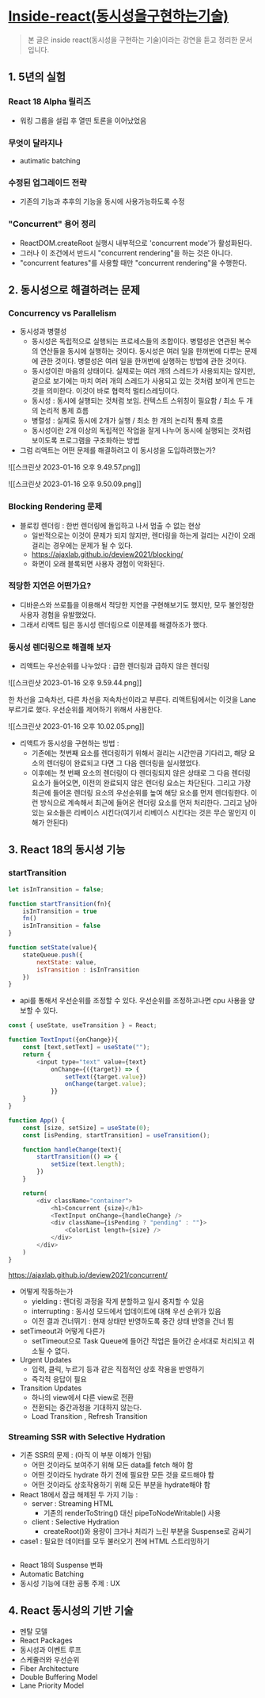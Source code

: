 # [Inside-react(동시성을구현하는기술) ](https://tv.naver.com/v/23652451)  

> 본 글은 inside react(동시성을 구현하는 기술)이라는 강연을 듣고 정리한 문서입니다. 



## 1. 5년의 실험

###  React 18 Alpha 릴리즈

- 워킹 그룹을 설립 후 열띤 토론을 이어났었음 

### 무엇이 달라지나

- autimatic batching 

### 수정된 업그레이드 전략

- 기존의 기능과 추후의 기능을 동시에 사용가능하도록 수정

###  "Concurrent" 용어 정리

- ReactDOM.createRoot 실행시 내부적으로 'concurrent mode'가 활성화된다. 
- 그러나 이 조건에서 반드시 "concurrent rendering"을 하는 것은 아니다. 
- "concurrent features"를 사용할 때만 "concurrent rendering"을 수행한다. 


## 2. 동시성으로 해결하려는 문제

### Concurrency vs Parallelism

- 동시성과 병렬성 
	- 동시성은 독립적으로 실행되는 프로세스들의 조합이다. 병렬성은 연관된 복수의 연산들을 동시에 실행하는 것이다. 동시성은 여러 일을 한꺼번에 다루는 문제에 관한 것이다. 병렬성은 여러 일을 한꺼번에 실행하는 방법에 관한 것이다. 
	- 동시성이란 마음의 상태이다. 실제로는 여러 개의 스레드가 사용되지는 않지만, 겉으로 보기에는 마치 여러 개의 스레드가 사용되고 있는 것처럼 보이게 만드는 것을 의미한다. 이것이 바로 협력적 멀티스레딩이다. 
	- 동시성 : 동시에 실행되는 것처럼 보임. 컨텍스트 스위칭이 필요함 / 최소 두 개의 논리적 통제 흐름 
	- 병렬성 : 실제로 동시에 2개가 실행  / 최소 한 개의 논리적 통제 흐름
	- 동시성이란 2개 이상의 독립적인 작업을 잘게 나누어 동시에 실행되는 것처럼 보이도록 프로그램을 구조화하는 방법 
- 그럼 리액트는 어떤 문제를 해결하려고 이 동시성을 도입하려했는가? 

![[스크린샷 2023-01-16 오후 9.49.57.png]]

![[스크린샷 2023-01-16 오후 9.50.09.png]]


### Blocking Rendering 문제

- 블로킹 렌더링 : 한번 렌더링에 돌입하고 나서 멈출 수 없는 현상 
	- 일반적으로는 이것이 문제가 되지 않지만, 렌더링을 하는게 걸리는 시간이 오래걸리는 경우에는 문제가 될 수 있다. 
	- https://ajaxlab.github.io/deview2021/blocking/
	- 화면이 오래 블록되면 사용자 경험이 악화된다. 

### 적당한 지연은 어떤가요?

- 디바운스와 쓰로틀을 이용해서 적당한 지연을 구현해보기도 했지만, 모두 불안정한 사용자 경험을 유발했었다. 
- 그래서 리액트 팀은 동시성 렌더링으로 이문제를 해결하조가 했다.


### 동시성 렌더링으로 해결해 보자

- 리액트는 우선순위를 나누었다 : 급한 렌더링과 급하지 않은 렌더링 


![[스크린샷 2023-01-16 오후 9.59.44.png]]


한 차선을 고속차선, 다른 차선을 저속차선이라고 부른다. 리액트팀에서는 이것을 Lane 부르기로 했다. 우선순위를 제어하기 위해서 사용한다. 

![[스크린샷 2023-01-16 오후 10.02.05.png]]

- 리액트가 동시성을 구현하는 방법 : 
	- 기존에는 첫번째 요소를 렌더링하기 위해서 걸리는 시간만큼 기다리고, 해당 요소의 렌더링이 완료되고 다면 그 다음 렌더링을 실시했었다. 
	- 이후에는 첫 번째 요소의 렌더링이 다 렌더링되지 않은 상태로 그 다음 렌더링 요소가 들어오면, 이전의 완료되지 않은 렌더링 요소는 차단된다. 그리고 가장 최근에 들어온 렌더링 요소의 우선순위를 높여 해당 요소를 먼저 렌더링한다. 이런 방식으로 계속해서 최근에 들어온 렌더링 요소를 먼저 처리한다. 그리고 남아있는 요소들은 리베이스 시킨다(여기서 리베이스 시킨다는 것은 무슨 말인지 이해가 안된다) 


## 3. React 18의 동시성 기능

### startTransition

```javascript
let isInTransition = false;

function startTransition(fn){
	isInTransition = true
	fn()
	isInTransition = false
}

function setState(value){
	stateQueue.push({
		nextState: value,
		isTransition : isInTransition
	})
}

```

- api를 통해서 우선순위를 조정할 수 있다. 우선순위를 조정하고나면 cpu 사용을 양보할 수 있다. 

```javascript
const { useState, useTransition } = React;

function TextInput({onChange}){
	const [text,setText] = useState("");
	return {
		<input type="text" value={text}
			onChange={({target}) => {
				setText({target.value})
				onChange(target.value);
			}}
	}
}

function App() {
	const [size, setSize] = useState(0);
	const [isPending, startTransition] = useTransition();

	function handleChange(text){
		startTransition(() => {
			setSize(text.length);
		})
	}

	return(
		<div className="container">
			<h1>Concurrent {size}</h1>
			<TextInput onChange={handleChange} />
			<div className={isPending ? "pending" : ""}>
				<ColorList length={size} />
			</div>
		</div>
	)
}
```

https://ajaxlab.github.io/deview2021/concurrent/


- 어떻게 작동하는가 
	- yielding : 렌더링 과정을 작게 분할하고 일시 중지할 수 있음
	- interrupting : 동시성 모드에서 업데이트에 대해 우선 순위가 있음 
	- 이전 결과 건너뛰기 : 현재 상태만 반영하도록 중간 상태 반영을 건너 뜀 
- setTimeout과 어떻게 다른가 
	- setTimeout으로 Task Queue에 들어간 작업은 들어간 순서대로 처리되고 취소될 수 없다. 
- Urgent Updates 
	- 입력, 클릭, 누르기 등과 같은 직접적인 상호 작용을 반영하기 
	- 즉각적 응답이 필요 
- Transition Updates 
	- 하나의 view에서 다른 view로 전환 
	- 전환되는 중간과정을 기대하지 않는다. 
	- Load Transition , Refresh Transition 


### Streaming SSR with Selective Hydration

- 기존 SSR의 문제 : (아직 이 부분 이해가 안됨)
	- 어떤 것이라도 보여주기 위해 모든 data를 fetch 해야 함 
	- 어떤 것이라도 hydrate 하기 전에 필요한 모든 것을 로드해야 함 
	- 어떤 것이라도 상호작용하기 위해 모든 부분을 hydrate해야 함 
- React 18에서 잠금 해제된 두 가지 기능 :
	- server : Streaming HTML 
		- 기존의 renderToString() 대신 pipeToNodeWritable() 사용 
	- client : Selective Hydration 
		- createRoot()와 용량이 크거나 처리가 느린 부분을 Suspense로 감싸기 
- case1 : 필요한 데이터를 모두 불러오기 전에 HTML 스트리밍하기 
```javascrip
```

-   React 18의 Suspense 변화
-   Automatic Batching
-   동시성 기능에 대한 공통 주제 : UX

## 4. React 동시성의 기반 기술

-   멘탈 모델
-   React Packages
-   동시성과 이벤트 루프
-   스케쥴러와 우선순위
-   Fiber Architecture
-   Double Buffering Model
-   Lane Priority Model